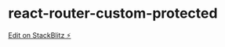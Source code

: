 # react-router-custom-protected

[Edit on StackBlitz ⚡️](https://stackblitz.com/edit/react-router-custom-protected)